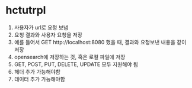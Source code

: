 # hctutrpl

1. 사용자가 url로 요청 보냄
2. 요청 결과와 사용자 요청을 저장
3. 예를 들어서 GET http://localhost:8080 했을 때, 결과와 요청보낸 내용을 같이 저장
4. opensearch에 저장하는 것, 혹은 로컬 파일에 저장
5. GET, POST, PUT, DELETE, UPDATE 모두 지원해야 됨
6. 헤더 추가 가능해야함
7. 데이터 추가 가능해야함
